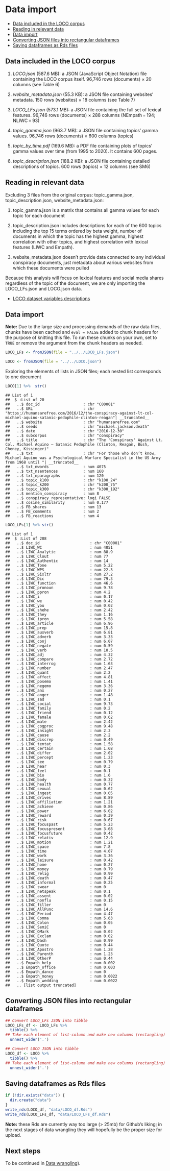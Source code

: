 Data import
================

-   <a href="#data-included-in-the-loco-corpus"
    id="toc-data-included-in-the-loco-corpus">Data included in the LOCO
    corpus</a>
-   <a href="#reading-in-relevant-data"
    id="toc-reading-in-relevant-data">Reading in relevant data</a>
-   <a href="#data-import" id="toc-data-import">Data import</a>
-   <a href="#converting-json-files-into-rectangular-dataframes"
    id="toc-converting-json-files-into-rectangular-dataframes">Converting
    JSON files into rectangular dataframes</a>
-   <a href="#saving-dataframes-as-rds-files"
    id="toc-saving-dataframes-as-rds-files">Saving dataframes as Rds
    files</a>

## Data included in the LOCO corpus

1.  *LOCO.json* (587.6 MB): a JSON (JavaScript Object Notation) file
    containing the LOCO corpus itself. 96,746 rows (documents) × 20
    columns (see Table 6)

2.  *website_metadata.json* (55.3 KB): a JSON file containing websites’
    metadata. 150 rows (websites) × 18 columns (see Table 7)

3.  *LOCO_LFs.json* (573.1 MB): a JSON file containing the full set of
    lexical features. 96,746 rows (documents) × 288 columns
    (NEmpath = 194; NLIWC = 93)

4.  *topic_gamma.json* (963.7 MB): a JSON file containing topics’ gamma
    values. 96,746 rows (documents) × 600 columns (topics)

5.  *topic_by_time.pdf* (169.6 MB): a PDF file containing plots of
    topics’ gamma values over time (from 1995 to 2020). It contains 600
    pages.

6.  *topic_description.json* (188.2 KB): a JSON file containing detailed
    descriptions of topics. 600 rows (topics) × 12 columns (see SM6)

## Reading in relevant data

Excluding 3 files from the original corpus: topic_gamma.json,
topic_description.json, website_metadata.json:

1.  topic_gamma.json is a matrix that contains all gamma values for each
    topic for each document

2.  topic_description.json includes descriptions for each of the 600
    topics including the top 15 terms ordered by beta weight, number of
    documents in which the topic has the highest gamma, highest
    correlation with other topics, and highest correlation with lexical
    features (LIWC and Empath).

3.  website_metadata.json doesn’t provide data connected to any
    individual conspiracy documents, just metadata about various
    websites from which these documents were pulled

Because this analysis will focus on lexical features and social media
shares regardless of the topic of the document, we are only importing
the LOCO_LFs.json and LOCO.json data. 

- [LOCO dataset variables
descriptions](https://link.springer.com/article/10.3758/s13428-021-01698-z/tables/6)

## Data import

**Note:** Due to the large size and processing demands of the raw data
files, chunks have been cached and `eval = FALSE` added to chunk headers
for the purpose of knitting this file. To run these chunks on your own,
set to `TRUE` or remove the argument from the chunk headers as needed.

``` r
LOCO_LFs <- fromJSON(file = "../../LOCO_LFs.json")
```

``` r
LOCO <- fromJSON(file = "../../LOCO.json")
```

Exploring the elements of lists in JSON files; each nested list
corresponds to one document

``` r
LOCO[1] %>%  str()
```

    ## List of 1
    ##  $ :List of 20
    ##   ..$ doc_id                   : chr "C00001"
    ##   ..$ URL                      : chr "https://humansarefree.com/2016/12/the-conspiracy-against-lt-col-michael-aquino-satanic-pedophile-clinton-reagan"| __truncated__
    ##   ..$ website                  : chr "humansarefree.com"
    ##   ..$ seeds                    : chr "michael.jackson.death"
    ##   ..$ date                     : chr "2016-12-30"
    ##   ..$ subcorpus                : chr "conspiracy"
    ##   ..$ title                    : chr "The 'Conspiracy' Against Lt. Col. Michael Aquino — Satanic Pedophile (Clinton, Reagan, Bush, Cheney, Kissinger)"
    ##   ..$ txt                      : chr "For those who don’t know, Michael Aquino was a Psychological Warfare Specialist in the US Army from 1968 until "| __truncated__
    ##   ..$ txt_nwords               : num 4075
    ##   ..$ txt_nsentences           : num 160
    ##   ..$ txt_nparagraphs          : num 120
    ##   ..$ topic_k100               : chr "k100_24"
    ##   ..$ topic_k200               : chr "k200_75"
    ##   ..$ topic_k300               : chr "k300_192"
    ##   ..$ mention_conspiracy       : num 8
    ##   ..$ conspiracy_representative: logi FALSE
    ##   ..$ cosine_similarity        : num 0.177
    ##   ..$ FB_shares                : num 13
    ##   ..$ FB_comments              : num 2
    ##   ..$ FB_reactions             : num 4

``` r
LOCO_LFs[1] %>% str()
```

    ## List of 1
    ##  $ :List of 288
    ##   ..$ doc_id                      : chr "C00001"
    ##   ..$ LIWC_WC                     : num 4051
    ##   ..$ LIWC_Analytic               : num 88.9
    ##   ..$ LIWC_Clout                  : num 77
    ##   ..$ LIWC_Authentic              : num 14
    ##   ..$ LIWC_Tone                   : num 5.22
    ##   ..$ LIWC_WPS                    : num 22.3
    ##   ..$ LIWC_Sixltr                 : num 27.2
    ##   ..$ LIWC_Dic                    : num 79.3
    ##   ..$ LIWC_function               : num 46.6
    ##   ..$ LIWC_pronoun                : num 9.78
    ##   ..$ LIWC_ppron                  : num 4.2
    ##   ..$ LIWC_i                      : num 0.17
    ##   ..$ LIWC_we                     : num 0.42
    ##   ..$ LIWC_you                    : num 0.02
    ##   ..$ LIWC_shehe                  : num 2.42
    ##   ..$ LIWC_they                   : num 1.16
    ##   ..$ LIWC_ipron                  : num 5.58
    ##   ..$ LIWC_article                : num 6.96
    ##   ..$ LIWC_prep                   : num 15.8
    ##   ..$ LIWC_auxverb                : num 6.81
    ##   ..$ LIWC_adverb                 : num 3.33
    ##   ..$ LIWC_conj                   : num 6.07
    ##   ..$ LIWC_negate                 : num 0.59
    ##   ..$ LIWC_verb                   : num 10.5
    ##   ..$ LIWC_adj                    : num 4.32
    ##   ..$ LIWC_compare                : num 2.72
    ##   ..$ LIWC_interrog               : num 1.63
    ##   ..$ LIWC_number                 : num 2.47
    ##   ..$ LIWC_quant                  : num 2.2
    ##   ..$ LIWC_affect                 : num 4.81
    ##   ..$ LIWC_posemo                 : num 1.41
    ##   ..$ LIWC_negemo                 : num 3.36
    ##   ..$ LIWC_anx                    : num 0.27
    ##   ..$ LIWC_anger                  : num 1.48
    ##   ..$ LIWC_sad                    : num 0.1
    ##   ..$ LIWC_social                 : num 9.73
    ##   ..$ LIWC_family                 : num 0.2
    ##   ..$ LIWC_friend                 : num 0.12
    ##   ..$ LIWC_female                 : num 0.62
    ##   ..$ LIWC_male                   : num 2.42
    ##   ..$ LIWC_cogproc                : num 9.48
    ##   ..$ LIWC_insight                : num 2.3
    ##   ..$ LIWC_cause                  : num 2.2
    ##   ..$ LIWC_discrep                : num 0.49
    ##   ..$ LIWC_tentat                 : num 1.58
    ##   ..$ LIWC_certain                : num 1.68
    ##   ..$ LIWC_differ                 : num 2.02
    ##   ..$ LIWC_percept                : num 1.23
    ##   ..$ LIWC_see                    : num 0.79
    ##   ..$ LIWC_hear                   : num 0.3
    ##   ..$ LIWC_feel                   : num 0.1
    ##   ..$ LIWC_bio                    : num 1.6
    ##   ..$ LIWC_body                   : num 0.32
    ##   ..$ LIWC_health                 : num 0.77
    ##   ..$ LIWC_sexual                 : num 0.62
    ##   ..$ LIWC_ingest                 : num 0.05
    ##   ..$ LIWC_drives                 : num 8.89
    ##   ..$ LIWC_affiliation            : num 1.21
    ##   ..$ LIWC_achieve                : num 0.86
    ##   ..$ LIWC_power                  : num 6.02
    ##   ..$ LIWC_reward                 : num 0.39
    ##   ..$ LIWC_risk                   : num 0.67
    ##   ..$ LIWC_focuspast              : num 5.23
    ##   ..$ LIWC_focuspresent           : num 3.68
    ##   ..$ LIWC_focusfuture            : num 0.42
    ##   ..$ LIWC_relativ                : num 12.9
    ##   ..$ LIWC_motion                 : num 1.21
    ##   ..$ LIWC_space                  : num 7.8
    ##   ..$ LIWC_time                   : num 4.07
    ##   ..$ LIWC_work                   : num 3.36
    ##   ..$ LIWC_leisure                : num 0.42
    ##   ..$ LIWC_home                   : num 0.27
    ##   ..$ LIWC_money                  : num 0.79
    ##   ..$ LIWC_relig                  : num 0.99
    ##   ..$ LIWC_death                  : num 0.47
    ##   ..$ LIWC_informal               : num 0.25
    ##   ..$ LIWC_swear                  : num 0
    ##   ..$ LIWC_netspeak               : num 0.1
    ##   ..$ LIWC_assent                 : num 0.02
    ##   ..$ LIWC_nonflu                 : num 0.15
    ##   ..$ LIWC_filler                 : num 0
    ##   ..$ LIWC_AllPunc                : num 14.6
    ##   ..$ LIWC_Period                 : num 4.47
    ##   ..$ LIWC_Comma                  : num 5.63
    ##   ..$ LIWC_Colon                  : num 0.05
    ##   ..$ LIWC_SemiC                  : num 0
    ##   ..$ LIWC_QMark                  : num 0.02
    ##   ..$ LIWC_Exclam                 : num 0.02
    ##   ..$ LIWC_Dash                   : num 0.99
    ##   ..$ LIWC_Quote                  : num 0.44
    ##   ..$ LIWC_Apostro                : num 1.28
    ##   ..$ LIWC_Parenth                : num 1.23
    ##   ..$ LIWC_OtherP                 : num 0.44
    ##   ..$ Empath_help                 : num 0.002
    ##   ..$ Empath_office               : num 0.003
    ##   ..$ Empath_dance                : num 0
    ##   ..$ Empath_money                : num 0.0022
    ##   ..$ Empath_wedding              : num 0.0022
    ##   .. [list output truncated]

## Converting JSON files into rectangular dataframes

``` r
## Convert LOCO_LFs JSON into tibble
LOCO_LFs_df <- LOCO_LFs %>% 
  tibble() %>% 
## Take each element of list-column and make new columns (rectangling)
  unnest_wider('.')
```

``` r
## Convert LOCO JSON into tibble
LOCO_df <- LOCO %>% 
  tibble() %>% 
## Take each element of list-column and make new columns (rectangling)
  unnest_wider('.')
```

## Saving dataframes as Rds files

``` r
if (!dir.exists("data")) {
  dir.create("data")
}
write_rds(LOCO_df, "data/LOCO_df.Rds")
write_rds(LOCO_LFs_df, "data/LOCO_LFs_df.Rds")
```

**Note:** these Rds are currently way too large (\> 25mb) for Github’s
liking; in the next stages of data wrangling they will hopefully be the
proper size for upload.

## Next steps

To be continued in [Data wrangling](data_wrangling.md)).
